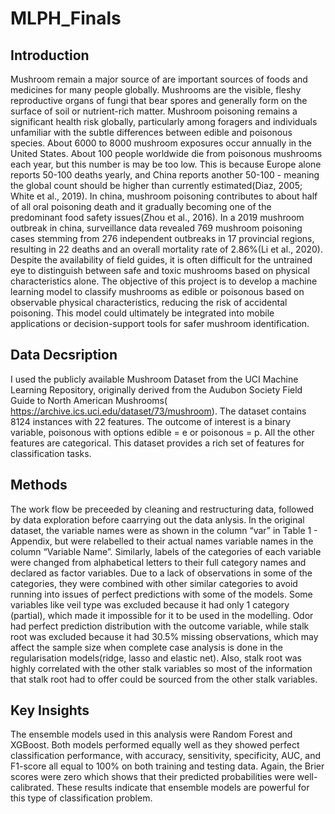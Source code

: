 # MLPH_Finals

## Introduction

Mushroom remain a major source of are important sources of foods and medicines for many people globally. Mushrooms are the visible, fleshy reproductive organs of fungi that bear spores and generally form on the surface of soil or nutrient-rich matter. Mushroom poisoning remains a significant health risk globally, particularly among foragers and individuals unfamiliar with the subtle differences between edible and poisonous species. About 6000 to 8000 mushroom exposures occur annually in the United States. About 100 people worldwide die from poisonous mushrooms each year, but this number is may be too low. This is because Europe alone reports 50-100 deaths yearly, and China reports another 50-100 - meaning the global count should be higher than currently estimated(Diaz, 2005; White et al., 2019). In china, mushroom poisoning contributes to about half of all oral poisoning death and it gradually becoming one of the predominant food safety issues(Zhou et al., 2016). In a 2019 mushroom outbreak in china, surveillance data revealed 769 mushroom poisoning cases stemming from 276 independent outbreaks in 17 provincial regions, resulting in 22 deaths and an overall mortality rate of 2.86%(Li et al., 2020). Despite the availability of field guides, it is often difficult for the untrained eye to distinguish between safe and toxic mushrooms based on physical characteristics alone. The objective of this project is to develop a machine learning model to classify mushrooms as edible or poisonous based on observable physical characteristics, reducing the risk of accidental poisoning. This model could ultimately be integrated into mobile applications or decision-support tools for safer mushroom identification.

## Data Decsription

I used the publicly available Mushroom Dataset from the UCI Machine Learning Repository, originally derived from the Audubon Society Field Guide to North American Mushrooms( https://archive.ics.uci.edu/dataset/73/mushroom). The dataset contains 8124 instances with 22 features. The outcome of interest is a binary variable, poisonous with options edible = e or poisonous = p. All the other features are categorical. This dataset provides a rich set of features for classification tasks.

## Methods

The work flow be preceeded by cleaning and restructuring data, followed by data exploration before caarrying out the data anlysis. In the original dataset, the variable names were as shown in the column “var” in Table 1 - Appendix, but were relabelled to their actual names variable names in the column “Variable Name”. Similarly, labels of the categories of each variable were changed from alphabetical letters to their full category names and declared as factor variables. Due to a lack of observations in some of the categories, they were combined with other similar categories to avoid running into issues of perfect predictions with some of the models. Some variables like veil type was excluded because it had only 1 category (partial), which made it impossible for it to be used in the modelling. Odor had perfect prediction distribution with the outcome variable, while stalk root was excluded because it had 30.5% missing observations, which may affect the sample size when complete case analysis is done in the regularisation models(ridge, lasso and elastic net). Also, stalk root was highly correlated with the other stalk variables so most of the information that stalk root had to offer could be sourced from the other stalk variables.

## Key Insights

The ensemble models used in this analysis were Random Forest and XGBoost. Both models performed equally well as they showed perfect classification performance, with accuracy, sensitivity, specificity, AUC, and F1-score all equal to 100% on both training and testing data. Again, the Brier scores were zero which shows that their predicted probabilities were well-calibrated. These results indicate that ensemble models are powerful for this type of classification problem. 
